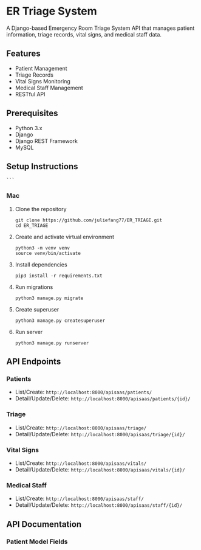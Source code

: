 # ER Triage System

A Django-based Emergency Room Triage System API that manages patient information, triage records, vital signs, and medical staff data.

## Features

- Patient Management
- Triage Records
- Vital Signs Monitoring
- Medical Staff Management
- RESTful API

## Prerequisites

- Python 3.x
- Django
- Django REST Framework
- MySQL

## Setup Instructions
    ```

### Mac
1. Clone the repository
    ```
    git clone https://github.com/juliefang77/ER_TRIAGE.git
    cd ER_TRIAGE
    ```

2. Create and activate virtual environment
    ```
    python3 -m venv venv
    source venv/bin/activate
    ```

3. Install dependencies
    ```
    pip3 install -r requirements.txt
    ```

4. Run migrations
    ```
    python3 manage.py migrate
    ```

5. Create superuser
    ```
    python3 manage.py createsuperuser
    ```

6. Run server
    ```
    python3 manage.py runserver
    ```

## API Endpoints

### Patients
- List/Create: `http://localhost:8000/apisaas/patients/`
- Detail/Update/Delete: `http://localhost:8000/apisaas/patients/{id}/`

### Triage
- List/Create: `http://localhost:8000/apisaas/triage/`
- Detail/Update/Delete: `http://localhost:8000/apisaas/triage/{id}/`

### Vital Signs
- List/Create: `http://localhost:8000/apisaas/vitals/`
- Detail/Update/Delete: `http://localhost:8000/apisaas/vitals/{id}/`

### Medical Staff
- List/Create: `http://localhost:8000/apisaas/staff/`
- Detail/Update/Delete: `http://localhost:8000/apisaas/staff/{id}/`

## API Documentation

### Patient Model Fields
